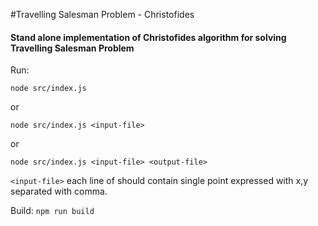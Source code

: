 #Travelling Salesman Problem - Christofides
#### Stand alone implementation of Christofides algorithm for solving Travelling Salesman Problem

Run:

`node src/index.js`

or

`node src/index.js <input-file>`

or

`node src/index.js <input-file> <output-file>`


`<input-file>` each line of should contain single point expressed with x,y separated with comma.

Build:
`npm run build`